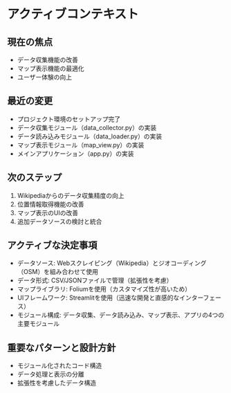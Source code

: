 # アクティブコンテキスト

## 現在の焦点
- データ収集機能の改善
- マップ表示機能の最適化
- ユーザー体験の向上

## 最近の変更
- プロジェクト環境のセットアップ完了
- データ収集モジュール（data_collector.py）の実装
- データ読み込みモジュール（data_loader.py）の実装
- マップ表示モジュール（map_view.py）の実装
- メインアプリケーション（app.py）の実装

## 次のステップ
1. Wikipediaからのデータ収集精度の向上
2. 位置情報取得機能の改善
3. マップ表示のUIの改善
4. 追加データソースの検討と統合

## アクティブな決定事項
- データソース: Webスクレイピング（Wikipedia）とジオコーディング（OSM）を組み合わせて使用
- データ形式: CSV/JSONファイルで管理（拡張性を考慮）
- マップライブラリ: Foliumを使用（カスタマイズ性が高いため）
- UIフレームワーク: Streamlitを使用（迅速な開発と直感的なインターフェース）
- モジュール構成: データ収集、データ読み込み、マップ表示、アプリの4つの主要モジュール

## 重要なパターンと設計方針
- モジュール化されたコード構造
- データ処理と表示の分離
- 拡張性を考慮したデータ構造
